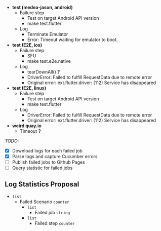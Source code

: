 * **test (medea-jason, android)**
  * Failure step 
    * Test on target Android API version
    * make test.flutter
  * Log
    * Terminate Emulator 
    * Error: Timeout waiting for emulator to boot.
* **test (E2E, ios)**
  * Failure step
    * SFU
    * make test.e2e.native
  * Log
    * tearDownAll() **?**
    * DriverError: Failed to fulfill RequestData due to remote error
    * Original error: ext.flutter.driver: (112) Service has disappeared
* **test (E2E, linux)**
    * Failure step 
      * Test on target Android API version
      * make test.flutter
    * Log
      * DriverError: Failed to fulfill RequestData due to remote error
      * Original error: ext.flutter.driver: (112) Service has disappeared
* **weird quay.io**
  * Timeout **?**


*TODO:*
  * [X] Download logs for each failed job
  * [X] Parse logs and capture Cucumber errors
  * [ ] Publish failed jobs to Github Pages
  * [ ] Query statistic for failed jobs

## Log Statistics Proposal 
* `list`
  * Failed Scenario `counter`
    * `list` 
      * Failed job `string`
    * `list`
      * Failed step `counter`

